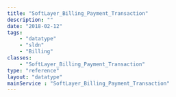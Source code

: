```yaml
---
title: "SoftLayer_Billing_Payment_Transaction"
description: ""
date: "2018-02-12"
tags:
    - "datatype"
    - "sldn"
    - "Billing"
classes:
    - "SoftLayer_Billing_Payment_Transaction"
type: "reference"
layout: "datatype"
mainService : "SoftLayer_Billing_Payment_Transaction"
---
```

